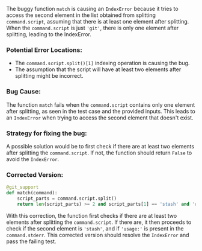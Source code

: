 The buggy function `match` is causing an `IndexError` because it tries to access the second element in the list obtained from splitting `command.script`, assuming that there is at least one element after splitting. When the `command.script` is just `'git'`, there is only one element after splitting, leading to the IndexError.

### Potential Error Locations:
- The `command.script.split()[1]` indexing operation is causing the bug.
- The assumption that the script will have at least two elements after splitting might be incorrect.

### Bug Cause:
The function `match` fails when the `command.script` contains only one element after splitting, as seen in the test case and the provided inputs. This leads to an `IndexError` when trying to access the second element that doesn't exist.

### Strategy for fixing the bug:
A possible solution would be to first check if there are at least two elements after splitting the `command.script`. If not, the function should return `False` to avoid the `IndexError`.

### Corrected Version:
```python
@git_support
def match(command):
    script_parts = command.script.split()
    return len(script_parts) >= 2 and script_parts[1] == 'stash' and 'usage:' in command.stderr
```

With this correction, the function first checks if there are at least two elements after splitting the `command.script`. If there are, it then proceeds to check if the second element is `'stash'`, and if `'usage:'` is present in the `command.stderr`. This corrected version should resolve the `IndexError` and pass the failing test.
